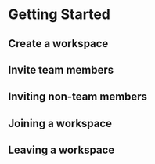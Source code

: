 # Getting Started

## Create a workspace

## Invite team members

## Inviting non-team members

## Joining a workspace

## Leaving a workspace
